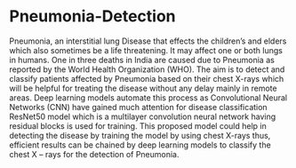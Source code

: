 # Pneumonia-Detection
Pneumonia, an interstitial lung Disease that effects the children’s and elders which also sometimes be a life threatening. It may affect one or both lungs in humans. One in three deaths in India are caused due to Pneumonia as reported by the World Health Organization (WHO). The aim is to detect and classify patients affected by Pneumonia based on their chest X-rays which will be helpful for treating the disease without any delay mainly in remote areas. Deep learning  models automate this process as Convolutional Neural Networks (CNN) have gained much attention for disease classification ResNet50 model which is a multilayer convolution neural network having residual blocks is used for training. This proposed model could help in detecting the disease by training the model by using chest X-rays thus, efficient results can be chained by deep learning models to classify the chest X – rays for the detection of Pneumonia.

